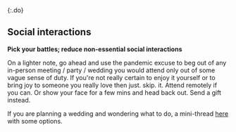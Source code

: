 {:.do}
## Social interactions
**Pick your battles; reduce non-essential social interactions**

On a lighter note, go ahead and use the pandemic excuse to beg out of any in-person meeting / party / wedding you would attend only out of
some vague sense of duty. If you're not really certain to enjoy it yourself or to bring joy to someone you really love then just. skip. it.
Attend remotely if you can. Or show your face for a few mins and head back out. Send a gift instead.

If you are planning a wedding and wondering what to do, a mini-thread [here](https://twitter.com/figgyjam/status/1236997165626478593) with
some options.

